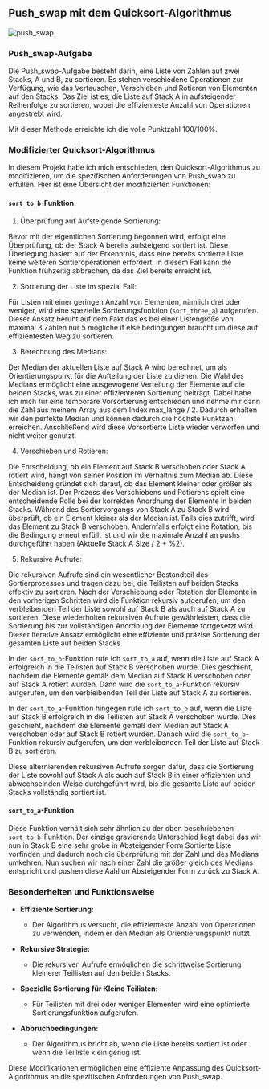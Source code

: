 ## Push_swap mit dem Quicksort-Algorithmus

![push_swap](https://github.com/byaliego/42-project-badges/blob/main/badges/push_swapm.png?raw=true)

### Push_swap-Aufgabe

Die Push_swap-Aufgabe besteht darin, eine Liste von Zahlen auf zwei Stacks, A und B, zu sortieren. Es stehen verschiedene Operationen zur Verfügung, wie das Vertauschen, Verschieben und Rotieren von Elementen auf den Stacks. Das Ziel ist es, die Liste auf Stack A in aufsteigender Reihenfolge zu sortieren, wobei die effizienteste Anzahl von Operationen angestrebt wird.

Mit dieser Methode erreichte ich die volle Punktzahl 100/100%.

### Modifizierter Quicksort-Algorithmus

In diesem Projekt habe ich mich entschieden, den Quicksort-Algorithmus zu modifizieren, um die spezifischen Anforderungen von Push_swap zu erfüllen. Hier ist eine Übersicht der modifizierten Funktionen:


#### `sort_to_b`-Funktion

1. Überprüfung auf Aufsteigende Sortierung:

Bevor mit der eigentlichen Sortierung begonnen wird, erfolgt eine Überprüfung, ob der Stack A bereits aufsteigend sortiert ist. Diese Überlegung basiert auf der Erkenntnis, dass eine bereits sortierte Liste keine weiteren Sortieroperationen erfordert. In diesem Fall kann die Funktion frühzeitig abbrechen, da das Ziel bereits erreicht ist.


2. Sortierung der Liste im spezial Fall:

Für Listen mit einer geringen Anzahl von Elementen, nämlich drei oder weniger, wird eine spezielle Sortierungsfunktion (`sort_three_a`) aufgerufen. 
Dieser Ansatz beruht auf dem Fakt das es bei einer Listengröße von maximal 3 Zahlen nur 5 mögliche if else bedingungen braucht um diese auf effizientesten Weg zu sortieren.


3. Berechnung des Medians:

Der Median der aktuellen Liste auf Stack A wird berechnet, um als Orientierungspunkt für die Aufteilung der Liste zu dienen. Die Wahl des Medians ermöglicht eine ausgewogene Verteilung der Elemente auf die beiden Stacks, was zu einer effizienteren Sortierung beiträgt.
Dabei habe ich mich für eine temporäre Vorsortierung entschieden und nehme mir dann die Zahl aus meinem Array aus dem Index max_länge / 2.
Dadurch erhalten wir den perfekte Median und können dadurch die höchste Punktzahl erreichen.
Anschließend wird diese Vorsortierte Liste wieder verworfen und nicht weiter genutzt.


4. Verschieben und Rotieren:

Die Entscheidung, ob ein Element auf Stack B verschoben oder Stack A rotiert wird, hängt von seiner Position im Verhältnis zum Median ab. Diese Entscheidung gründet sich darauf, ob das Element kleiner oder größer als der Median ist. Der Prozess des Verschiebens und Rotierens spielt eine entscheidende Rolle bei der korrekten Anordnung der Elemente in beiden Stacks. Während des Sortiervorgangs von Stack A zu Stack B wird überprüft, ob ein Element kleiner als der Median ist. Falls dies zutrifft, wird das Element zu Stack B verschoben. Andernfalls erfolgt eine Rotation, bis die Bedingung erneut erfüllt ist und wir die maximale Anzahl an pushs durchgeführt haben (Aktuelle Stack A Size / 2 + %2).

5. Rekursive Aufrufe:

Die rekursiven Aufrufe sind ein wesentlicher Bestandteil des Sortierprozesses und tragen dazu bei, die Teilisten auf beiden Stacks effektiv zu sortieren. Nach der Verschiebung oder Rotation der Elemente in den vorherigen Schritten wird die Funktion rekursiv aufgerufen, um den verbleibenden Teil der Liste sowohl auf Stack B als auch auf Stack A zu sortieren. Diese wiederholten rekursiven Aufrufe gewährleisten, dass die Sortierung bis zur vollständigen Anordnung der Elemente fortgesetzt wird. Dieser iterative Ansatz ermöglicht eine effiziente und präzise Sortierung der gesamten Liste auf beiden Stacks.

In der `sort_to_b`-Funktion rufe ich `sort_to_a` auf, wenn die Liste auf Stack A erfolgreich in die Teilisten auf Stack B verschoben wurde. Dies geschieht, nachdem die Elemente gemäß dem Median auf Stack B verschoben oder auf Stack A rotiert wurden. Dann wird die `sort_to_a`-Funktion rekursiv aufgerufen, um den verbleibenden Teil der Liste auf Stack A zu sortieren.

In der `sort_to_a`-Funktion hingegen rufe ich `sort_to_b` auf, wenn die Liste auf Stack B erfolgreich in die Teilisten auf Stack A verschoben wurde. Dies geschieht, nachdem die Elemente gemäß dem Median auf Stack A verschoben oder auf Stack B rotiert wurden. Danach wird die `sort_to_b`-Funktion rekursiv aufgerufen, um den verbleibenden Teil der Liste auf Stack B zu sortieren.

Diese alternierenden rekursiven Aufrufe sorgen dafür, dass die Sortierung der Liste sowohl auf Stack A als auch auf Stack B in einer effizienten und abwechselnden Weise durchgeführt wird, bis die gesamte Liste auf beiden Stacks vollständig sortiert ist.

#### `sort_to_a`-Funktion

Diese Funktion verhält sich sehr ähnlich zu der oben beschriebenen `sort_to_b`-Funktion.
Der einzige gravierende Unterschied liegt dabei das wir nun in Stack B eine sehr grobe in Absteigender Form Sortierte Liste vorfinden und dadurch noch die überprüfung mit der Zahl und des Medians umkehren.
Nun suchen wir nach einer Zahl die größer gleich des Medians entspricht und pushen diese Aahl un Absteigender Form zurück zu Stack A.

### Besonderheiten und Funktionsweise

- **Effiziente Sortierung:**
  - Der Algorithmus versucht, die effizienteste Anzahl von Operationen zu verwenden, indem er den Median als Orientierungspunkt nutzt.

- **Rekursive Strategie:**
  - Die rekursiven Aufrufe ermöglichen die schrittweise Sortierung kleinerer Teillisten auf den beiden Stacks.

- **Spezielle Sortierung für Kleine Teilisten:**
  - Für Teilisten mit drei oder weniger Elementen wird eine optimierte Sortierungsfunktion aufgerufen.

- **Abbruchbedingungen:**
  - Der Algorithmus bricht ab, wenn die Liste bereits sortiert ist oder wenn die Teilliste klein genug ist.

Diese Modifikationen ermöglichen eine effiziente Anpassung des Quicksort-Algorithmus an die spezifischen Anforderungen von Push_swap.
